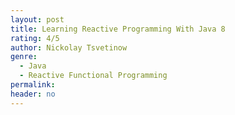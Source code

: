 ```yaml
---
layout: post
title: Learning Reactive Programming With Java 8
rating: 4/5
author: Nickolay Tsvetinow
genre:
  - Java
  - Reactive Functional Programming
permalink:
header: no
---
```

